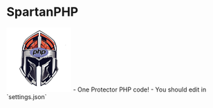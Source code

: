 # SpartanPHP
<img src="https://github.com/VennDev/SpartanPHP/blob/main/icon.png" alt="SpartanPHP" height="150" width="150" />
- One Protector PHP code!
- You should edit in `settings.json`
